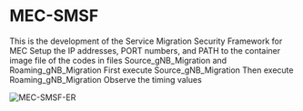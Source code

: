 # MEC-SMSF
This is the development of the Service Migration Security Framework for MEC
Setup the IP addresses, PORT numbers, and PATH to the container image file of the codes in files Source_gNB_Migration and Roaming_gNB_Migration
First execute Source_gNB_Migration
Then execute Roaming_gNB_Migration
Observe the timing values

![MEC-SMSF-ER](https://github.com/user-attachments/assets/ba119103-79a5-4bbf-b5f7-166fcda125b2)
